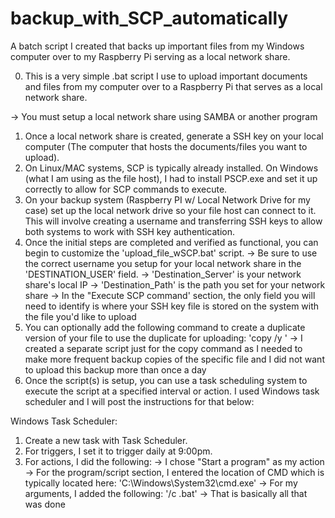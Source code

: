# backup_with_SCP_automatically
A batch script I created that backs up important files from my Windows computer over to my Raspberry Pi serving as a local network share.

0. This is a very simple .bat script I use to upload important documents and files from my computer over to a Raspberry Pi that serves as a local network share. 

-> You must setup a local network share using SAMBA or another program

1. Once a local network share is created, generate a SSH key on your local computer (The computer that hosts the documents/files you want to upload).
2. On Linux/MAC systems, SCP is typically already installed. On Windows (what I am using as the file host), I had to install PSCP.exe and set it up correctly to allow for SCP commands to execute.
3. On your backup system (Raspberry PI w/ Local Network Drive for my case) set up the local network drive so your file host can connect to it. This will involve creating a username and transferring SSH keys to allow both systems to work with SSH key authentication.
4. Once the initial steps are completed and verified as functional, you can begin to customize the 'upload_file_wSCP.bat' script.
   -> Be sure to use the correct username you setup for your local network share in the 'DESTINATION_USER' field.
   -> 'Destination_Server' is your network share's local IP
   -> 'Destination_Path' is the path you set for your network share
   -> In the "Execute SCP command' section, the only field you will need to identify is where your SSH key file is stored on the system with the file you'd like to upload
5. You can optionally add the following command to create a duplicate version of your file to use the duplicate for uploading: 'copy /y <location of primary file> <location and new file name for the copy>'
   -> I created a separate script just for the copy command as I needed to make more frequent backup copies of the specific file and I did not want to upload this backup more than once a day
6. Once the script(s) is setup, you can use a task scheduling system to execute the script at a specified interval or action. I used Windows task scheduler and I will post the instructions for that below:


Windows Task Scheduler:
1. Create a new task with Task Scheduler.
2. For triggers, I set it to trigger daily at 9:00pm.
3. For actions, I did the following:
   -> I chose "Start a program" as my action
   -> For the program/script section, I entered the location of CMD which is typically located here: 'C:\Windows\System32\cmd.exe'
   -> For my arguments, I added the following: '/c <location of bat file>.bat'
   -> That is basically all that was done
